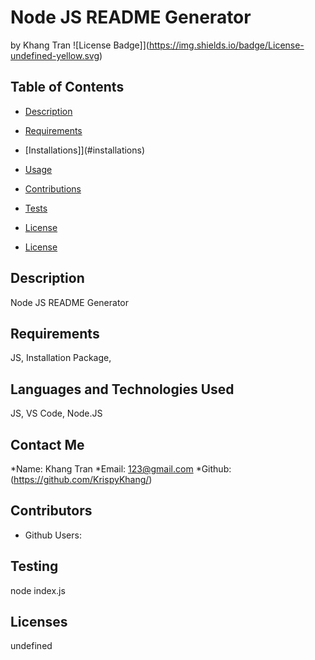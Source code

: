 # Node JS README Generator
by Khang Tran
![License Badge]](https://img.shields.io/badge/License-undefined-yellow.svg)
## Table of Contents
* [Description](#description)
* [Requirements](#require)
* [Installations]](#installations)
* [Usage](#usage)
* [Contributions](#contributions)
* [Tests](#tests)
* [License](#projectLicense)

* [License](#license)

## Description
Node JS README Generator
## Requirements
JS, Installation Package,
## Languages and Technologies Used
JS, VS Code, Node.JS
## Contact Me
*Name: Khang Tran
*Email: 123@gmail.com
*Github: (https://github.com/KrispyKhang/)
## Contributors
* Github Users: 
## Testing
node index.js
## Licenses
undefined
